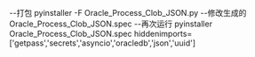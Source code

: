 --打包
pyinstaller -F Oracle_Process_Clob_JSON.py
--修改生成的 Oracle_Process_Clob_JSON.spec
--再次运行
pyinstaller Oracle_Process_Clob_JSON.spec
hiddenimports=['getpass','secrets','asyncio','oracledb','json','uuid']